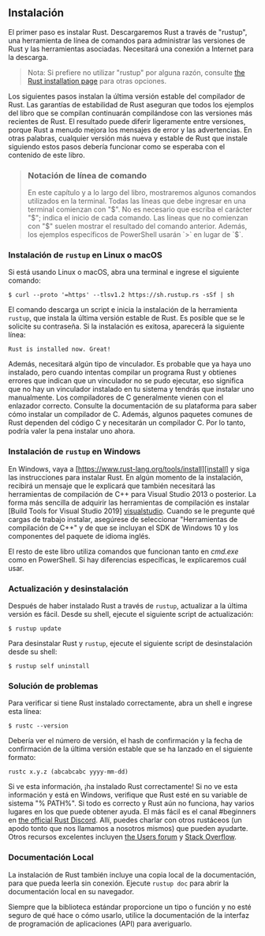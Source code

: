 ## Instalación

El primer paso es instalar Rust. Descargaremos Rust a través de "rustup", una 
herramienta de línea de comandos para administrar las versiones de Rust y las 
herramientas asociadas. Necesitará una conexión a Internet para la descarga. 

> Nota: Si prefiere no utilizar "rustup" por alguna razón, consulte [the Rust 
> installation page](https://www.rust-lang.org/tools/install) para otras opciones.

Los siguientes pasos instalan la última versión estable del compilador de Rust.
Las garantías de estabilidad de Rust aseguran que todos los ejemplos del libro que 
se compilan continuarán compilándose con las versiones más recientes de Rust. 
El resultado puede diferir ligeramente entre versiones, porque Rust a menudo 
mejora los mensajes de error y las advertencias. En otras palabras, cualquier 
versión más nueva y estable de Rust que instale siguiendo estos pasos debería 
funcionar como se esperaba con el contenido de este libro. 

> ### Notación de línea de comando 
>
> En este capítulo y a lo largo del libro, mostraremos algunos comandos utilizados 
> en la terminal. Todas las líneas que debe ingresar en una terminal comienzan con 
> "$". No es necesario que escriba el carácter "$"; indica el inicio de cada 
> comando. Las líneas que no comienzan con "$" suelen mostrar el resultado del 
> comando anterior. Además, los ejemplos específicos de PowerShell usarán `>` en 
> lugar de `$`. 

### Instalación de `rustup` en Linux o macOS 

Si está usando Linux o macOS, abra una terminal e ingrese el siguiente comando: 

```console
$ curl --proto '=https' --tlsv1.2 https://sh.rustup.rs -sSf | sh
```

El comando descarga un script e inicia la instalación de la herramienta `rustup`, 
que instala la última versión estable de Rust. Es posible que se le solicite su 
contraseña. Si la instalación es exitosa, aparecerá la siguiente línea: 

```text
Rust is installed now. Great!
```

Además, necesitará algún tipo de vinculador. Es probable que ya haya uno 
instalado, pero cuando intentas compilar un programa Rust y obtienes errores que 
indican que un vinculador no se pudo ejecutar, eso significa que no hay un 
vinculador instalado en tu sistema y tendrás que instalar uno manualmente. Los 
compiladores de C generalmente vienen con el enlazador correcto. Consulte la 
documentación de su plataforma para saber cómo instalar un compilador de C. Además, 
algunos paquetes comunes de Rust dependen del código C y necesitarán un 
compilador C. Por lo tanto, podría valer la pena instalar uno ahora. 

### Instalación de `rustup` en Windows 

En Windows, vaya a [https://www.rust-lang.org/tools/install][install] y siga las 
instrucciones para instalar Rust. En algún momento de la instalación, recibirá un 
mensaje que le explicará que también necesitará las herramientas de compilación de 
C++ para Visual Studio 2013 o posterior. La forma más sencilla de adquirir las 
herramientas de compilación es instalar [Build Tools for Visual Studio 2019]
[visualstudio]. 
Cuando se le pregunte qué cargas de trabajo instalar, asegúrese de seleccionar 
"Herramientas de compilación de C++" y de que se incluyan el SDK de Windows 10 y 
los componentes del paquete de idioma inglés. 


[install]: https://www.rust-lang.org/tools/install
[visualstudio]: https://visualstudio.microsoft.com/visual-cpp-build-tools/

El resto de este libro utiliza comandos que funcionan tanto en *cmd.exe* como 
en PowerShell.
Si hay diferencias específicas, le explicaremos cuál usar. 

### Actualización y desinstalación 

Después de haber instalado Rust a través de `rustup`, actualizar a la última 
versión es fácil. Desde su shell, ejecute el siguiente script de actualización:

```console
$ rustup update
```

Para desinstalar Rust y `rustup`, ejecute el siguiente script de desinstalación 
desde su shell: 

```console
$ rustup self uninstall
```

### Solución de problemas 

Para verificar si tiene Rust instalado correctamente, abra un shell e ingrese 
esta línea: 

```console
$ rustc --version
```

Debería ver el número de versión, el hash de confirmación y la fecha de 
confirmación de la última versión estable que se ha lanzado en el siguiente 
formato: 

```text
rustc x.y.z (abcabcabc yyyy-mm-dd)
```

Si ve esta información, ¡ha instalado Rust correctamente! Si no ve esta 
información y está en Windows, verifique que Rust esté en su variable de 
sistema "% PATH%". Si todo es correcto y Rust aún no funciona, hay varios 
lugares en los que puede obtener ayuda. El más fácil es el canal #beginners en 
[the official Rust Discord][discord]. Allí, puedes charlar con otros rustáceos 
(un apodo tonto que nos llamamos a nosotros mismos) que pueden ayudarte. Otros 
recursos excelentes incluyen [the Users forum][users] y [Stack Overflow][stackoverflow]. 

[discord]: https://discord.gg/rust-lang
[users]: https://users.rust-lang.org/
[stackoverflow]: https://stackoverflow.com/questions/tagged/rust

### Documentación Local 

La instalación de Rust también incluye una copia local de la documentación, 
para que pueda leerla sin conexión. 
Ejecute `rustup doc` para abrir la documentación local en su navegador. 

Siempre que la biblioteca estándar proporcione un tipo o función y no esté 
seguro de qué hace o cómo usarlo, utilice la documentación de la interfaz de 
programación de aplicaciones (API) para averiguarlo. 
